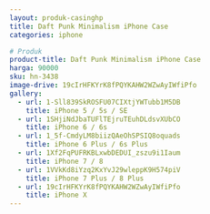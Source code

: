 ```yaml
---
layout: produk-casinghp
title: Daft Punk Minimalism iPhone Case
categories: iphone

# Produk
product-title: Daft Punk Minimalism iPhone Case
harga: 90000
sku: hn-3438
image-drive: 19cIrHFKYrK8fPQYKAHW2WZwAyIWfiPfo
gallery:
  - url: 1-Sll839SkROSFU07CIXtjYWTubb1M5DB
    title: iPhone 5 / 5s / SE
  - url: 1SHjiNdJbaTUFlTEjruTEuhDLdsvXUbCO
    title: iPhone 6 / 6s
  - url: 1_5f-CmdyLM8biizQAeOhSPSIQ8oquads
    title: iPhone 6 Plus / 6s Plus
  - url: 1Xf2FqPUFRKBLxwbDEDUI_zszu9i1Iaum
    title: iPhone 7 / 8
  - url: 1VVkKd8iYzq2KxYvJ29wleppK9H574piV
    title: iPhone 7 Plus / 8 Plus
  - url: 19cIrHFKYrK8fPQYKAHW2WZwAyIWfiPfo
    title: iPhone X
---
```

